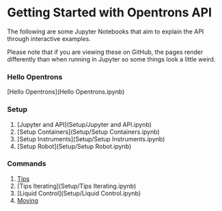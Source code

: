 # Getting Started with Opentrons API

The following are some Jupyter Notebooks that aim to explain the API through interactive examples.

Please note that if you are viewing these on GitHub, the pages render differently than when running in Jupyter so some things look a little weird.

### Hello Opentrons

[Hello Opentrons](Hello Opentrons.ipynb)

### Setup
1. [Jupyter and API](Setup/Jupyter and API.ipynb)
2. [Setup Containers](Setup/Setup Containers.ipynb)
3. [Setup Instruments](Setup/Setup Instruments.ipynb)
4. [Setup Robot](Setup/Setup Robot.ipynb)

### Commands
1. [Tips](Setup/Tips.ipynb)
2. [Tips Iterating](Setup/Tips Iterating.ipynb)
3. [Liquid Control](Setup/Liquid Control.ipynb)
4. [Moving](Setup/Moving.ipynb)
